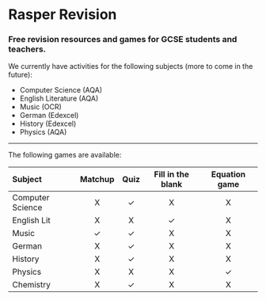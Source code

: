 # Rasper Revision
### Free revision resources and games for GCSE students and teachers.

We currently have activities for the following subjects (more to come in the future):
- Computer Science (AQA)
- English Literature (AQA)
- Music (OCR)
- German (Edexcel)
- History (Edexcel)
- Physics (AQA)

---

The following games are available:

| Subject | Matchup | Quiz | Fill in the blank | Equation game |
| :---        |    :----:   |    :----:   |    :----:   |    :----:   |
| Computer Science | X | ✓ | X | X |
| English Lit | X | X | ✓ | X |
| Music | ✓ | ✓ | X | X |
| German | X | ✓ | X | X |
| History| X | ✓ | X | X |
| Physics | X | X | X | ✓ |
| Chemistry | X | ✓ | X | X |

